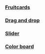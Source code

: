 ### [Fruitcards](https://igga96.github.io/Mini-projects/pages/cards.html)
### [Drag and drop](https://igga96.github.io/Mini-projects/pages/drop.html)
### [Slider](https://igga96.github.io/Mini-projects/pages/slider.html)
### [Color board](https://igga96.github.io/Mini-projects/pages/board.html)
